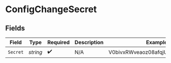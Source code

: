 # ConfigChangeSecret


## Fields

| Field                            | Type                             | Required                         | Description                      | Example                          |
| -------------------------------- | -------------------------------- | -------------------------------- | -------------------------------- | -------------------------------- |
| `Secret`                         | *string*                         | :heavy_check_mark:               | N/A                              | V0bivxRWveaoz08afqjU6Ko/jwO0Cb+3 |